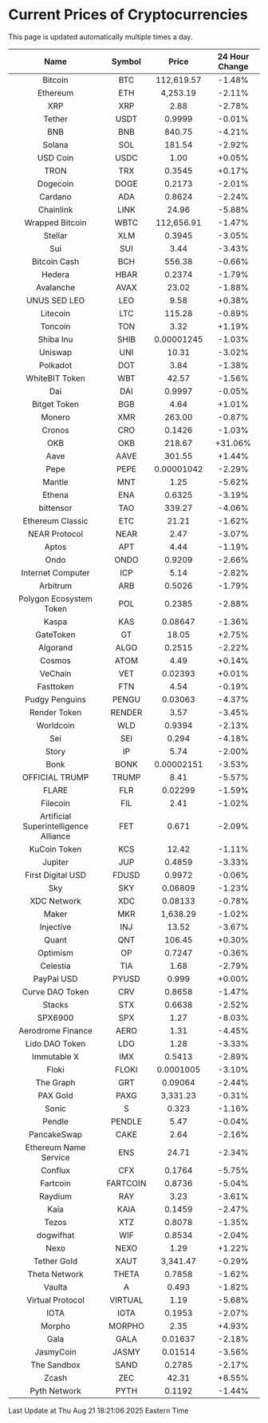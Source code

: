 # Current Prices of Cryptocurrencies
This page is updated automatically multiple times a day.

| Name | Symbol | Price | 24 Hour Change |
| :---: |:---:| :---: | :---: |
| Bitcoin | BTC | 112,619.57 | -1.48% |
| Ethereum | ETH | 4,253.19 | -2.11% |
| XRP | XRP | 2.88 | -2.78% |
| Tether | USDT | 0.9999 | -0.01% |
| BNB | BNB | 840.75 | -4.21% |
| Solana | SOL | 181.54 | -2.92% |
| USD Coin | USDC | 1.00 | +0.05% |
| TRON | TRX | 0.3545 | +0.17% |
| Dogecoin | DOGE | 0.2173 | -2.01% |
| Cardano | ADA | 0.8624 | -2.24% |
| Chainlink | LINK | 24.96 | -5.88% |
| Wrapped Bitcoin | WBTC | 112,656.91 | -1.47% |
| Stellar | XLM | 0.3945 | -3.05% |
| Sui | SUI | 3.44 | -3.43% |
| Bitcoin Cash | BCH | 556.38 | -0.66% |
| Hedera | HBAR | 0.2374 | -1.79% |
| Avalanche | AVAX | 23.02 | -1.88% |
| UNUS SED LEO | LEO | 9.58 | +0.38% |
| Litecoin | LTC | 115.28 | -0.89% |
| Toncoin | TON | 3.32 | +1.19% |
| Shiba Inu | SHIB | 0.00001245 | -1.03% |
| Uniswap | UNI | 10.31 | -3.02% |
| Polkadot | DOT | 3.84 | -1.38% |
| WhiteBIT Token | WBT | 42.57 | -1.56% |
| Dai | DAI | 0.9997 | -0.05% |
| Bitget Token | BGB | 4.64 | +1.01% |
| Monero | XMR | 263.00 | -0.87% |
| Cronos | CRO | 0.1426 | -1.03% |
| OKB | OKB | 218.67 | +31.06% |
| Aave | AAVE | 301.55 | +1.44% |
| Pepe | PEPE | 0.00001042 | -2.29% |
| Mantle | MNT | 1.25 | -5.62% |
| Ethena | ENA | 0.6325 | -3.19% |
| bittensor | TAO | 339.27 | -4.06% |
| Ethereum Classic | ETC | 21.21 | -1.62% |
| NEAR Protocol | NEAR | 2.47 | -3.07% |
| Aptos | APT | 4.44 | -1.19% |
| Ondo | ONDO | 0.9209 | -2.66% |
| Internet Computer | ICP | 5.14 | -2.82% |
| Arbitrum | ARB | 0.5026 | -1.79% |
| Polygon Ecosystem Token | POL | 0.2385 | -2.88% |
| Kaspa | KAS | 0.08647 | -1.36% |
| GateToken | GT | 18.05 | +2.75% |
| Algorand | ALGO | 0.2515 | -2.22% |
| Cosmos | ATOM | 4.49 | +0.14% |
| VeChain | VET | 0.02393 | +0.01% |
| Fasttoken | FTN | 4.54 | -0.19% |
| Pudgy Penguins | PENGU | 0.03063 | -4.37% |
| Render Token | RENDER | 3.57 | -3.45% |
| Worldcoin | WLD | 0.9394 | -2.13% |
| Sei | SEI | 0.294 | -4.18% |
| Story | IP | 5.74 | -2.00% |
| Bonk | BONK | 0.00002151 | -3.53% |
| OFFICIAL TRUMP | TRUMP | 8.41 | -5.57% |
| FLARE | FLR | 0.02299 | -1.59% |
| Filecoin | FIL | 2.41 | -1.02% |
| Artificial Superintelligence Alliance | FET | 0.671 | -2.09% |
| KuCoin Token | KCS | 12.42 | -1.11% |
| Jupiter | JUP | 0.4859 | -3.33% |
| First Digital USD | FDUSD | 0.9972 | -0.06% |
| Sky | SKY | 0.06809 | -1.23% |
| XDC Network | XDC | 0.08133 | -0.78% |
| Maker | MKR | 1,638.29 | -1.02% |
| Injective | INJ | 13.52 | -3.67% |
| Quant | QNT | 106.45 | +0.30% |
| Optimism | OP | 0.7247 | -0.36% |
| Celestia | TIA | 1.68 | -2.79% |
| PayPal USD | PYUSD | 0.999 | +0.00% |
| Curve DAO Token | CRV | 0.8658 | -1.47% |
| Stacks | STX | 0.6638 | -2.52% |
| SPX6900 | SPX | 1.27 | -8.03% |
| Aerodrome Finance | AERO | 1.31 | -4.45% |
| Lido DAO Token | LDO | 1.28 | -3.33% |
| Immutable X | IMX | 0.5413 | -2.89% |
| Floki | FLOKI | 0.0001005 | -3.10% |
| The Graph | GRT | 0.09064 | -2.44% |
| PAX Gold | PAXG | 3,331.23 | -0.31% |
| Sonic | S | 0.323 | -1.16% |
| Pendle | PENDLE | 5.47 | -0.04% |
| PancakeSwap | CAKE | 2.64 | -2.16% |
| Ethereum Name Service | ENS | 24.71 | -2.34% |
| Conflux | CFX | 0.1764 | -5.75% |
| Fartcoin | FARTCOIN | 0.8736 | -5.04% |
| Raydium | RAY | 3.23 | -3.61% |
| Kaia | KAIA | 0.1459 | -2.47% |
| Tezos | XTZ | 0.8078 | -1.35% |
| dogwifhat | WIF | 0.8534 | -2.04% |
| Nexo | NEXO | 1.29 | +1.22% |
| Tether Gold | XAUT | 3,341.47 | -0.29% |
| Theta Network | THETA | 0.7858 | -1.62% |
| Vaulta | A | 0.493 | -1.82% |
| Virtual Protocol | VIRTUAL | 1.19 | -5.68% |
| IOTA | IOTA | 0.1953 | -2.07% |
| Morpho | MORPHO | 2.35 | +4.93% |
| Gala | GALA | 0.01637 | -2.18% |
| JasmyCoin | JASMY | 0.01514 | -3.56% |
| The Sandbox | SAND | 0.2785 | -2.17% |
| Zcash | ZEC | 42.31 | +8.55% |
| Pyth Network | PYTH | 0.1192 | -1.44% |

Last Update at Thu Aug 21 18:21:06 2025 Eastern Time